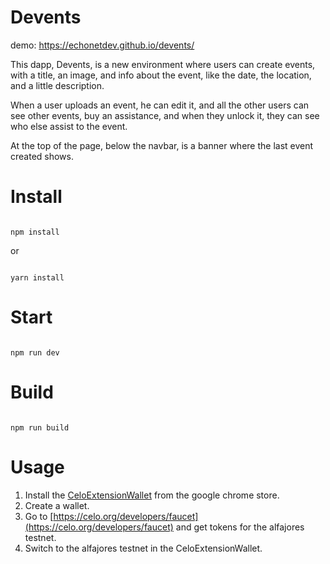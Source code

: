 # Devents
demo: https://echonetdev.github.io/devents/

This dapp, Devents, is a new environment where users can create events, with a title, an image, and info about the event, like the date, the location, and a little description.

When a user uploads an event, he can edit it, and all the other users can see other events, buy an assistance, and when they unlock it, they can see who else assist to the event.

At the top of the page, below the navbar, is a banner where the last event created shows.

# Install

```

npm install

```

or 

```

yarn install

```

# Start

```

npm run dev

```

# Build

```

npm run build

```
# Usage
1. Install the [CeloExtensionWallet](https://chrome.google.com/webstore/detail/celoextensionwallet/kkilomkmpmkbdnfelcpgckmpcaemjcdh?hl=en) from the google chrome store.
2. Create a wallet.
3. Go to [https://celo.org/developers/faucet](https://celo.org/developers/faucet) and get tokens for the alfajores testnet.
4. Switch to the alfajores testnet in the CeloExtensionWallet.

